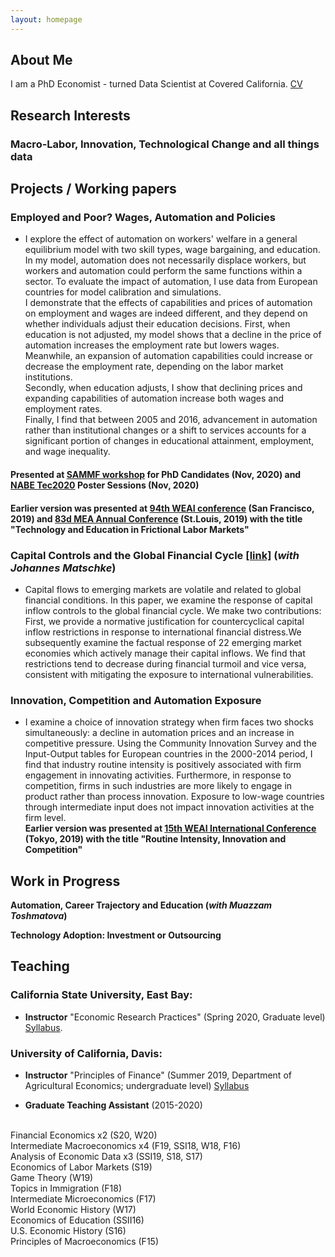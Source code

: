 ```yaml
---
layout: homepage
---
```


## About Me

I am a PhD Economist - turned Data Scientist at Covered California. 
[CV](assets/MarinaLovchikova_resume.pdf)

## Research Interests

### Macro-Labor, Innovation, Technological Change and all things data

## Projects / Working papers

### Employed and Poor? Wages, Automation and Policies 

- I explore the effect of automation on workers' welfare in a general equilibrium model with two skill types, wage bargaining, and education. In my model, automation does not necessarily displace workers, but workers and automation could perform the same functions within a sector. To evaluate the impact of automation, I use data from European countries for model calibration and simulations. <br>
	I demonstrate that the effects of capabilities and prices of automation on employment and wages are indeed different, and they depend on whether individuals adjust their education decisions. First, when education is not adjusted, my model shows that a decline in the price of automation increases the employment rate but lowers wages. Meanwhile, an expansion of automation capabilities could increase or decrease the employment rate, depending on the labor market institutions. <br>
	Secondly, when education adjusts, I show that declining prices and expanding capabilities of automation increase both wages and employment rates. <br>
	Finally, I find that between 2005 and 2016, advancement in automation rather than institutional changes or a shift to services accounts for a significant portion of changes in educational attainment, employment, and wage inequality.

#### Presented at [SAMMF workshop](https://sammf.com/sammf-workshop-for-job-market-candidates/) for PhD Candidates (Nov, 2020) and [NABE Tec2020](https://www.nabe.com/tec2020) Poster Sessions (Nov, 2020)
#### Earlier version was presented at [94th WEAI conference](https://weai.org/assets/675.pdf) (San Francisco, 2019) and [83d MEA Annual Conference](http://mea.grinnell.edu/sites/default/files/2019%20Program%20Final.pdf) (St.Louis, 2019) with the title "Technology and Education in Frictional Labor Markets"


### Capital Controls and the Global Financial Cycle <u><a href="https://papers.ssrn.com/sol3/papers.cfm?abstract_id=3921294">[link]</a></u> (*with Johannes Matschke*)
- Capital flows to emerging markets are volatile and related to global financial conditions. In this paper, we examine the response of capital inflow controls to the global financial cycle. We make two contributions: First, we provide a normative justification for countercyclical capital inflow restrictions in response to international financial distress.We subsequently examine the factual response of 22 emerging market
economies which actively manage their capital inflows. We find that restrictions tend to decrease during financial turmoil and vice versa, consistent with mitigating the exposure to international vulnerabilities.

### Innovation, Competition and Automation Exposure 
- I examine a choice of innovation strategy when firm faces two shocks simultaneously: a decline in automation prices and an increase in competitive pressure. Using the Community Innovation Survey and the Input-Output tables for European countries in the 2000-2014 period, I find that industry routine intensity is positively associated with firm engagement in innovating activities. Furthermore, in response to competition, firms in such industries are more likely to engage in product rather than process innovation. Exposure to low-wage countries through intermediate input does not impact innovation activities at the firm level.
<br> **Earlier version was presented at [15th WEAI International Conference](https://weai.org/assets/572.pdf) (Tokyo, 2019) with the title "Routine Intensity, Innovation and Competition"**


## Work in Progress

**Automation, Career Trajectory and Education (*with Muazzam Toshmatova*)**

**Technology Adoption: Investment or Outsourcing** 


## Teaching
### California State University, East Bay: 
- **Instructor** "Economic Research Practices" (Spring 2020, Graduate level) [Syllabus](assets/mlovchikova-econ670-syllabus.pdf).


### University of California, Davis:
- **Instructor** "Principles of Finance" (Summer 2019, Department of Agricultural Economics; undergraduate level)  [Syllabus](assets/mlovchikova-syllabusARE171A_SSI19.pdf)


- **Graduate Teaching Assistant** (2015-2020)
<br>
Financial Economics x2 (S20, W20)
<br>
Intermediate Macroeconomics x4 (F19, SSI18, W18, F16) 
<br>
Analysis of Economic Data x3 (SSI19, S18, S17)
<br>
Economics of Labor Markets (S19)
<br>
Game Theory (W19)
<br> 
Topics in Immigration (F18) 
<br>
Intermediate Microeconomics (F17)
<br>
World Economic History (W17) 
<br>
Economics of Education (SSII16)
<br>
U.S. Economic History (S16)
<br>
Principles of Macroeconomics (F15) 
<br>


